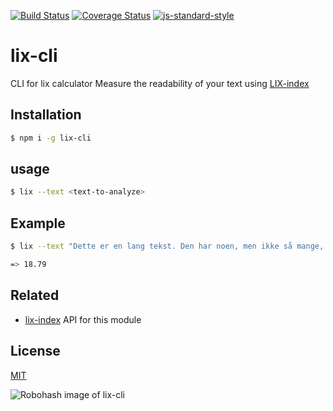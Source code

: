 [![Build Status](https://travis-ci.org/zrrrzzt/lix-cli.svg?branch=master)](https://travis-ci.org/zrrrzzt/lix-cli)
[![Coverage Status](https://coveralls.io/repos/zrrrzzt/lix-cli/badge.svg?branch=master&service=github)](https://coveralls.io/github/zrrrzzt/lix-cli?branch=master)
[![js-standard-style](https://img.shields.io/badge/code%20style-standard-brightgreen.svg?style=flat)](https://github.com/feross/standard)

# lix-cli

CLI for lix calculator
Measure the readability of your text using [LIX-index](https://en.wikipedia.org/wiki/LIX)

## Installation

```sh
$ npm i -g lix-cli
```

## usage

```sh
$ lix --text <text-to-analyze>
```

## Example

```sh
$ lix --text "Dette er en lang tekst. Den har noen, men ikke så mange, kjempevanskelige ord. Her er et eksempel på et slikt ord: onomatopoetikon."

=> 18.79
```

## Related

- [lix-index](https://github.com/zrrrzzt/lix-index) API for this module

## License

[MIT](LICENSE)

![Robohash image of lix-cli](https://robots.kebabstudios.party/lix-cli.png "Robohash image of lix-cli")